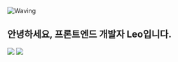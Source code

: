 ![Waving](https://capsule-render.vercel.app/api?type=Waving&color=auto&text=Jimin's%20GitHub%20&height=300&fontSize=60&desc=Welcome!&descAlignY=75&descAlign=60)

## 안녕하세요, 프론트엔드 개발자 Leo입니다.
<a href="#" target="_blank"><img src="https://img.shields.io/badge/뱃지레이블-배경색?style=뱃지모양&logo=로고&logoColor=로고색상"/></a>
<img src="https://img.shields.io/badge/뱃지레이블-배경색?style=뱃지모양&logo=로고&logoColor=로고색상"/>